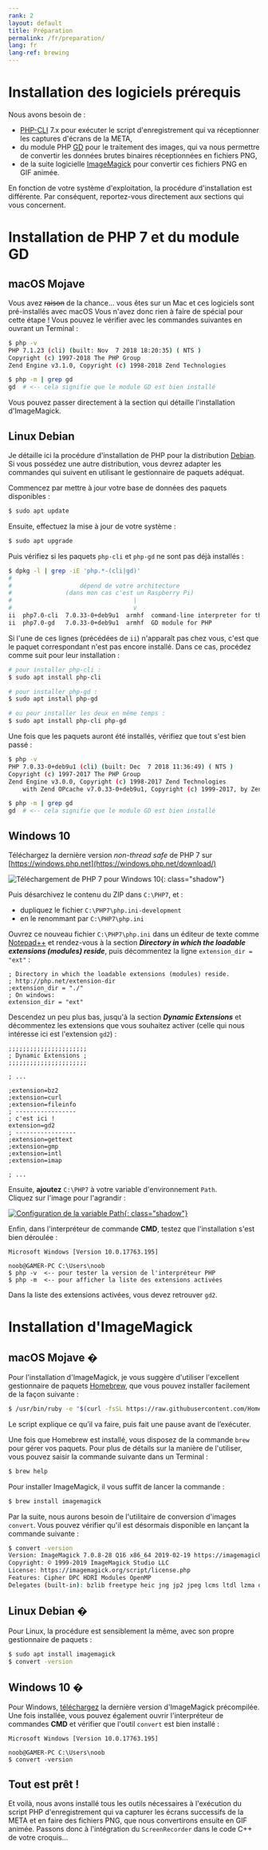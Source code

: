 ```yaml
---
rank: 2
layout: default
title: Préparation
permalink: /fr/preparation/
lang: fr
lang-ref: brewing
---
```


# Installation des logiciels prérequis

Nous avons besoin de :

- [PHP-CLI](http://php.net/manual/fr/features.commandline.php) 7.x pour exécuter le script d'enregistrement qui va réceptionner les captures d'écrans de la META,
- du module PHP [GD](http://php.net/manual/fr/book.image.php) pour le traitement des images, qui va nous permettre de convertir les données brutes binaires réceptionnées en fichiers PNG,
- de la suite logicielle [ImageMagick](https://www.imagemagick.org/) pour convertir ces fichiers PNG en GIF animée.

En fonction de votre système d'exploitation, la procédure d'installation est différente. Par conséquent, reportez-vous directement aux sections qui vous concernent.


# Installation de PHP 7 et du module GD

## macOS Mojave

Vous avez ~~raison~~ de la chance... vous êtes sur un Mac <i class="fab fa-apple"></i> et ces logiciels sont pré-installés avec macOS <i class="far fa-smile"></i> Vous n'avez donc rien à faire de spécial pour cette étape ! Vous pouvez le vérifier avec les commandes suivantes en ouvrant un Terminal :

```bash
$ php -v
PHP 7.1.23 (cli) (built: Nov  7 2018 18:20:35) ( NTS )
Copyright (c) 1997-2018 The PHP Group
Zend Engine v3.1.0, Copyright (c) 1998-2018 Zend Technologies

$ php -m | grep gd
gd  # <-- cela signifie que le module GD est bien installé
```

Vous pouvez passer directement à la section qui détaille l'installation d'ImageMagick.


## Linux Debian

Je détaille ici la procédure d'installation de PHP pour la distribution [Debian](https://www.debian.org/). Si vous possédez une autre distribution, vous devrez adapter les commandes qui suivent en utilisant le gestionnaire de paquets adéquat.

Commencez par mettre à jour votre base de données des paquets disponibles :

```bash
$ sudo apt update
```

Ensuite, effectuez la mise à jour de votre système :

```bash
$ sudo apt upgrade
```

Puis vérifiez si les paquets `php-cli` et `php-gd` ne sont pas déjà installés :

```bash
$ dpkg -l | grep -iE 'php.*-(cli|gd)'
#
#                   dépend de votre architecture
#               (dans mon cas c'est un Raspberry Pi)
#                                  |
#                                  v
ii  php7.0-cli  7.0.33-0+deb9u1  armhf  command-line interpreter for the PHP scripting language
ii  php7.0-gd   7.0.33-0+deb9u1  armhf  GD module for PHP
```

Si l'une de ces lignes (précédées de `ii`) n'apparaît pas chez vous, c'est que le paquet correspondant n'est pas encore installé. Dans ce cas, procédez comme suit pour leur installation :

```bash
# pour installer php-cli :
$ sudo apt install php-cli

# pour installer php-gd :
$ sudo apt install php-gd

# ou pour installer les deux en même temps :
$ sudo apt install php-cli php-gd
```

Une fois que les paquets auront été installés, vérifiez que tout s'est bien passé :

```bash
$ php -v
PHP 7.0.33-0+deb9u1 (cli) (built: Dec  7 2018 11:36:49) ( NTS )
Copyright (c) 1997-2017 The PHP Group
Zend Engine v3.0.0, Copyright (c) 1998-2017 Zend Technologies
    with Zend OPcache v7.0.33-0+deb9u1, Copyright (c) 1999-2017, by Zend Technologies

$ php -m | grep gd
gd  # <-- cela signifie que le module GD est bien installé
```


## Windows 10

<!-- procédure trouvée sur : http://kizu514.com/blog/install-php7-and-composer-on-windows-10/ -->

Téléchargez la dernière version *non-thread safe* de PHP 7 sur [https://windows.php.net](https://windows.php.net/download/)

![Téléchargement de PHP 7 pour Windows 10](../../assets/figures/windows-php7-download.png){: class="shadow"}

Puis désarchivez le contenu du ZIP dans `C:\PHP7`, et :

- dupliquez le fichier `C:\PHP7\php.ini-development`
- en le renommant par `C:\PHP7\php.ini`

Ouvrez ce nouveau fichier `C:\PHP7\php.ini` dans un éditeur de texte comme [Notepad++](https://notepad-plus-plus.org/fr/) et rendez-vous à la section ***Directory in which the loadable extensions (modules) reside***, puis décommentez la ligne `extension_dir = "ext"` :

```
; Directory in which the loadable extensions (modules) reside.
; http://php.net/extension-dir
;extension_dir = "./"
; On windows:
extension_dir = "ext"
```

Descendez un peu plus bas, jusqu'à la section ***Dynamic Extensions*** et décommentez les extensions que vous souhaitez activer (celle qui nous intéresse ici est l'extension `gd2`) :

```
;;;;;;;;;;;;;;;;;;;;;;
; Dynamic Extensions ;
;;;;;;;;;;;;;;;;;;;;;;

; ...

;extension=bz2
;extension=curl
;extension=fileinfo
; -----------------
; c'est ici !
extension=gd2
; -----------------
;extension=gettext
;extension=gmp
;extension=intl
;extension=imap

; ...
```

Ensuite, **ajoutez** `C:\PHP7` à votre variable d'environnement `Path`.  
Cliquez sur l'image pour l'agrandir :

[![Configuration de la variable Path][image]{: class="shadow"}][image]

[image]: ../../assets/figures/php7-windows-path.png

Enfin, dans l'interpréteur de commande **CMD**, testez que l'installation s'est bien déroulée :

```
Microsoft Windows [Version 10.0.17763.195]

noob@GAMER-PC C:\Users\noob
$ php -v  <-- pour tester la version de l'interpréteur PHP
$ php -m  <-- pour afficher la liste des extensions activées
```

Dans la liste des extensions activées, vous devez retrouver `gd2`.

# Installation d'ImageMagick

<!-- j'utilise ici un caractère spécial invisible pour distinguer les titres de sections     -->
<!-- définis avec les mêmes chaînes de caractères, de façon à ce que la table des matières,  -->
<!-- qui est gérée par un code JavaScript pour automatiser le scolling sur la page, ne les   -->
<!-- confonde pas !                                                                          -->

## macOS Mojave &#0;

Pour l'installation d'ImageMagick, je vous suggère d'utiliser l'excellent gestionnaire de paquets [Homebrew](https://brew.sh/index_fr), que vous pouvez installer facilement de la façon suivante :

```bash
$ /usr/bin/ruby -e "$(curl -fsSL https://raw.githubusercontent.com/Homebrew/install/master/install)"
```

Le script explique ce qu’il va faire, puis fait une pause avant de l’exécuter.

Une fois que Homebrew est installé, vous disposez de la commande `brew` pour gérer vos paquets. Pour plus de détails sur la manière de l'utiliser, vous pouvez saisir la commande suivante dans un Terminal :

```bash
$ brew help
```

Pour installer ImageMagick, il vous suffit de lancer la commande :

```bash
$ brew install imagemagick
```

Par la suite, nous aurons besoin de l'utilitaire de conversion d'images `convert`. Vous pouvez vérifier qu'il est désormais disponible en lançant la commande suivante :

```bash
$ convert -version
Version: ImageMagick 7.0.8-28 Q16 x86_64 2019-02-19 https://imagemagick.org
Copyright: © 1999-2019 ImageMagick Studio LLC
License: https://imagemagick.org/script/license.php
Features: Cipher DPC HDRI Modules OpenMP
Delegates (built-in): bzlib freetype heic jng jp2 jpeg lcms ltdl lzma openexr png tiff webp xml zlib
```


## Linux Debian &#0;

Pour Linux, la procédure est sensiblement la même, avec son propre gestionnaire de paquets :

```bash
$ sudo apt install imagemagick
$ convert -version
```


## Windows 10 &#0;

Pour Windows, [téléchargez](https://www.imagemagick.org/script/download.php#windows) la dernière version d'ImageMagick précompilée. Une fois installée, vous pouvez également ouvrir l'interpréteur de commandes **CMD** et vérifier que l'outil `convert` est bien installé :

```
Microsoft Windows [Version 10.0.17763.195]

noob@GAMER-PC C:\Users\noob
$ convert -version
```


## Tout est prêt !

Et voilà, nous avons installé tous les outils nécessaires à l'exécution du script PHP d'enregistrement qui va capturer les écrans successifs de la META et en faire des fichiers PNG, que nous convertirons ensuite en GIF animée. Passons donc à l'intégration du `ScreenRecorder` dans le code C++ de votre croquis...